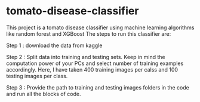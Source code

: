 # tomato-disease-classifier
This project is a tomato disease classifier using machine learning algorithms like random forest and XGBoost
The steps to run this classifier are:

Step 1 : download the data from kaggle

Step 2 : Split data into training and testing sets. Keep in mind the computation power of your PCs and select number of training examples accordingly. 
Here, I have taken 400 training images per calss and 100 testing images per class.

Step 3 : Provide the path to training and testing images folders in the code and run all the blocks of code.
